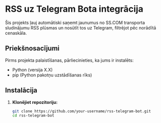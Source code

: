 # RSS uz Telegram Bota integrācija

Šis projekts ļauj automātiski saņemt jaunumus no SS.COM transporta sludinājumu RSS plūsmas un nosūtīt tos uz Telegram, filtrējot pēc norādītā cenaskāla.

## Priekšnosacījumi

Pirms projekta palaistīšanas, pārliecinieties, ka jums ir instalēts:
- Python (versija X.X)
- pip (Python pakotņu uzstādīšanas rīks)

## Instalācija

1. **Klonējiet repozitoriju:**

   ```bash
   git clone https://github.com/your-username/rss-telegram-bot.git
   cd rss-telegram-bot
